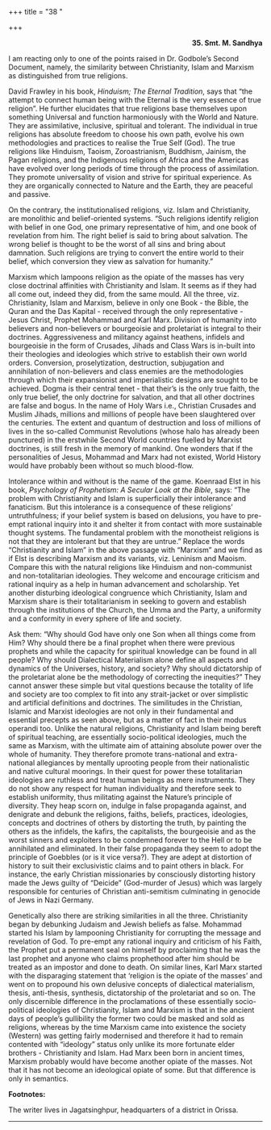 +++
title = "38 "

+++
<div align="right">

**35. Smt.  M. Sandhya**

</div>

I am reacting only to one of the points raised in Dr. Godbole’s Second
Document, namely, the similarity between Christianity, Islam and Marxism
as distinguished from true religions.

David Frawley in his book, *Hinduism; The Eternal Tradition*, says that
“the attempt to connect human being with the Eternal is the very essence
of true religion”. He further elucidates that true religions base
themselves upon something Universal and function harmoniously with the
World and Nature. They are assimilative, inclusive, spiritual and
tolerant. The individual in true religions has absolute freedom to
choose his own path, evolve his own methodologies and practices to
realise the True Self (God). The true religions like Hinduism, Taoism,
Zoroastrianism, Buddhism, Jainism, the Pagan religions, and the
Indigenous religions of Africa and the Americas have evolved over long
periods of time through the process of assimilation. They promote
universality of vision and strive for spiritual experience. As they are
organically connected to Nature and the Earth, they are peaceful and
passive.

On the contrary, the institutionalised religions, viz. Islam and
Christianity, are monolithic and belief-oriented systems. “Such
religions identify religion with belief in one God, one primary
representative of him, and one book of revelation from him. The right
belief is said to bring about salvation. The wrong belief is thought to
be the worst of all sins and bring about damnation. Such religions are
trying to convert the entire world to their belief, which conversion
they view as salvation for humanity.”

Marxism which lampoons religion as the opiate of the masses has very
close doctrinal affinities with Christianity and Islam. It seems as if
they had all come out, indeed they did, from the same mould. All the
three, viz. Christianity, Islam and Marxism, believe in only one Book -
the Bible, the Quran and the Das Kapital - received through the only
representative - Jesus Christ, Prophet Mohammad and Karl Marx. Division
of humanity into believers and non-believers or bourgeoisie and
proletariat is integral to their doctrines. Aggressiveness and militancy
against heathens, infidels and bourgeoisie in the form of Crusades,
Jihads and Class Wars is in-built into their theologies and ideologies
which strive to establish their own world orders. Conversion,
proselytization, destruction, subjugation and annihilation of
non-believers and class enemies are the methodologies through which
their expansionist and imperialistic designs are sought to be achieved.
Dogma is their central tenet - that their’s is the only true faith, the
only true belief, the only doctrine for salvation, and that all other
doctrines are false and bogus. In the name of Holy Wars i.e., Christian
Crusades and Muslim Jihads, millions and millions of people have been
slaughtered over the centuries. The extent and quantum of destruction
and loss of millions of lives in the so-called Communist Revolutions
(whose halo has already been punctured) in the erstwhile Second World
countries fuelled by Marxist doctrines, is still fresh in the memory of
mankind. One wonders that if the personalities of Jesus, Mohammad and
Marx had not existed, World History would have probably been without so
much blood-flow.

Intolerance within and without is the name of the game. Koenraad Elst in
his book, *Psychology of Prophetism: A Secular Look at the Bible*, says:
“The problem with Christianity and Islam is superficially their
intolerance and fanaticism. But this intolerance is a consequence of
these religions’ untruthfulness; if your belief system is based on
delusions, you have to pre-empt rational inquiry into it and shelter it
from contact with more sustainable thought systems. The fundamental
problem with the monotheist religions is not that they are intolerant
but that they are untrue.” Replace the words “Christianity and Islam” in
the above passage with “Marxism” and we find as if Elst is describing
Marxism and its variants, viz. Leninism and Maoism. Compare this with
the natural religions like Hinduism and non-communist and
non-totalitarian ideologies. They welcome and encourage criticism and
rational inquiry as a help in human advancement and scholarship. Yet
another disturbing ideological congruence which Christianity, Islam and
Marxism share is their totalitarianism in seeking to govern and
establish through the institutions of the Church, the Umma and the
Party, a uniformity and a conformity in every sphere of life and
society.

Ask them: “Why should God have only one Son when all things come from
Him? Why should there be a final prophet when there were previous
prophets and while the capacity for spiritual knowledge can be found in
all people? Why should Dialectical Materialism alone define all aspects
and dynamics of the Universes, history, and society? Why should
dictatorship of the proletariat alone be the methodology of correcting
the inequities?” They cannot answer these simple but vital questions
because the totality of life and society are too complex to fit into any
strait-jacket or over simplistic and artificial definitions and
doctrines. The similitudes in the Christian, Islamic and Marxist
ideologies are not only in their fundamental and essential precepts as
seen above, but as a matter of fact in their modus operandi too. Unlike
the natural religions, Christianity and Islam being bereft of spiritual
teaching, are essentially socio-political ideologies, much the same as
Marxism, with the ultimate aim of attaining absolute power over the
whole of humanity. They therefore promote trans-national and
extra-national allegiances by mentally uprooting people from their
nationalistic and native cultural moorings. In their quest for power
these totalitarian ideologies are ruthless and treat human beings as
mere instruments. They do not show any respect for human individuality
and therefore seek to establish uniformity, thus militating against the
Nature’s principle of diversity. They heap scorn on, indulge in false
propaganda against, and denigrate and debunk the religions, faiths,
beliefs, practices, ideologies, concepts and doctrines of others by
distorting the truth, by painting the others as the infidels, the
kafirs, the capitalists, the bourgeoisie and as the worst sinners and
exploiters to be condemned forever to the Hell or to be annihilated and
eliminated. In their false propaganda they seem to adopt the principle
of Goebbles (or is it vice versa?). They are adept at distortion of
history to suit their exclusivistic claims and to paint others in black.
For instance, the early Christian missionaries by consciously distorting
history made the Jews guilty of “Deicide” (God-murder of Jesus) which
was largely responsible for centuries of Christian anti-semitism
culminating in genocide of Jews in Nazi Germany.

Genetically also there are striking similarities in all the three.
Christianity began by debunking Judaism and Jewish beliefs as false.
Mohammad started his Islam by lampooning Christianity for corrupting the
message and revelation of God. To pre-empt any rational inquiry and
criticism of his Faith, the Prophet put a permanent seal on himself by
proclaiming that he was the last prophet and anyone who claims
prophethood after him should be treated as an impostor and done to
death. On similar lines, Karl Marx started with the disparaging
statement that ‘religion is the opiate of the masses’ and went on to
propound his own delusive concepts of dialectical materialism, thesis,
anti-thesis, synthesis, dictatorship of the proletariat and so on. The
only discernible difference in the proclamations of these essentially
socio-political ideologies of Christianity, Islam and Marxism is that in
the ancient days of people’s gullibility the former two could be masked
and sold as religions, whereas by the time Marxism came into existence
the society (Western) was getting fairly modernised and therefore it had
to remain contented with “ideology” status only unlike its more
fortunate elder brothers - Christianity and Islam. Had Marx been born in
ancient times, Marxism probably would have become another opiate of the
masses. Not that it has not become an ideological opiate of some. But
that difference is only in semantics.  
 

**Footnotes:**

The writer lives in Jagatsinghpur, headquarters of a district in
Orissa.  
 

------------------------------------------------------------------------



